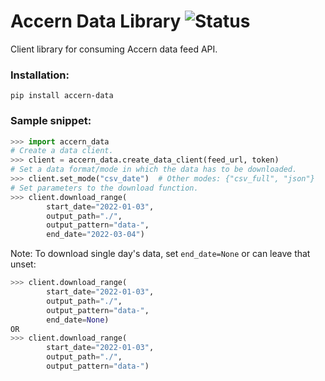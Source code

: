 # Accern Data Library ![Status](https://github.com/Accern/accern-data-client/actions/workflows/python-app.yml/badge.svg)

Client library for consuming Accern data feed API.


### Installation:
```
pip install accern-data
```


### Sample snippet:


```python
>>> import accern_data
# Create a data client.
>>> client = accern_data.create_data_client(feed_url, token)
# Set a data format/mode in which the data has to be downloaded.
>>> client.set_mode("csv_date")  # Other modes: {"csv_full", "json"}
# Set parameters to the download function.
>>> client.download_range(
        start_date="2022-01-03",
        output_path="./",
        output_pattern="data-",
        end_date="2022-03-04")
```

Note: To download single day's data, set `end_date=None` or can leave that unset:
```python
>>> client.download_range(
        start_date="2022-01-03",
        output_path="./",
        output_pattern="data-",
        end_date=None)
OR
>>> client.download_range(
        start_date="2022-01-03",
        output_path="./",
        output_pattern="data-")
```
